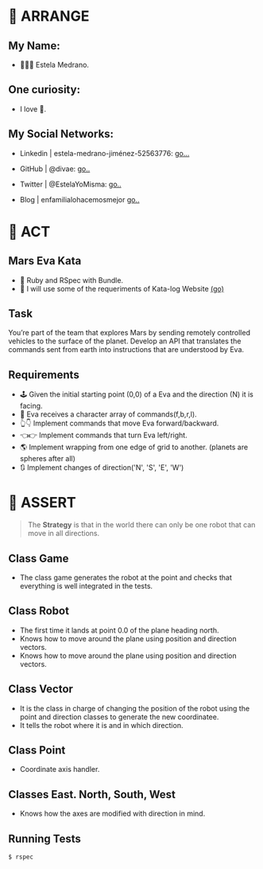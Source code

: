 # 👋 ARRANGE

## My Name:
- 👩🏼‍🚀 Estela Medrano.

## One curiosity:
- I love 🤖.

## My Social Networks:
- Linkedin | estela-medrano-jiménez-52563776: [go...](https://www.linkedin.com/in/estela-medrano-jim%C3%A9nez-52563776/)

- GitHub | @divae: [go..](https://github.com/divae)

- Twitter | @EstelaYoMisma: [go..](https://twitter.com/EstelaYoMisma)

- Blog | enfamilialohacemosmejor [go..](https://enfamilialohacemosmejor.blogspot.com/)

# 🦾 ACT

## Mars Eva Kata
- 💎 Ruby and RSpec with Bundle.
- 🎯 I will use some of the requeriments of Kata-log Website [(go)](https://kata-log.rocks/mars-rover-kata)

## Task
You’re part of the team that explores Mars by sending remotely controlled vehicles  to the surface of the planet. Develop an API that translates the commands sent from earth into instructions that are understood by Eva.

## Requirements
- 🕹️ Given the initial starting point (0,0) of a Eva and the direction (N) it is facing.
- 📡 Eva receives a character array of commands(f,b,r,l).
- 👆👇 Implement commands that move Eva forward/backward.
- 👈👉 Implement commands that turn Eva left/right.
- 🌎 Implement wrapping from one edge of grid to another. (planets are spheres after all)
- 🔃 Implement changes of direction('N', 'S', 'E', 'W') 

# 💃 ASSERT
 
 >The **Strategy** is that in the world there can only be one robot that can move in all directions.

## Class Game
- The class game generates the robot at the point and checks that everything is well integrated in the tests.

## Class Robot
- The first time it lands at point 0.0 of the plane heading north.
- Knows how to move around the plane using position and direction vectors.
- Knows how to move around the plane using position and direction vectors.

## Class Vector
- It is the class in charge of changing the position of the robot using the point and direction classes to generate the new coordinatee.
- It tells the robot where it is and in which direction.

## Class Point
- Coordinate axis handler.

## Classes East. North, South, West
- Knows how the axes are modified with direction in mind.


## Running Tests
```Console
$ rspec
```

